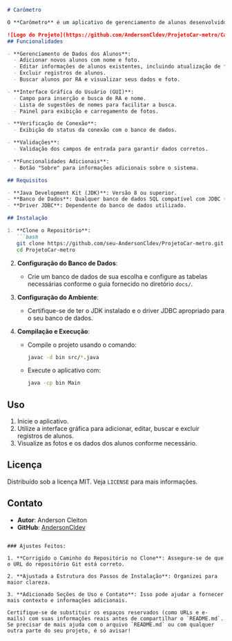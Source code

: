 ```markdown
# Carômetro

O **Carômetro** é um aplicativo de gerenciamento de alunos desenvolvido em Java, utilizando a biblioteca Swing para a interface gráfica e JDBC para manipulação de banco de dados. O sistema permite adicionar, editar, buscar e excluir registros de alunos, além de armazenar e visualizar fotos associadas.

![Logo do Projeto](https://github.com/AndersonCldev/ProjetoCar-metro/Carômetro/bin/img/LogoPrograma.png)
## Funcionalidades

- **Gerenciamento de Dados dos Alunos**:
  - Adicionar novos alunos com nome e foto.
  - Editar informações de alunos existentes, incluindo atualização de foto.
  - Excluir registros de alunos.
  - Buscar alunos por RA e visualizar seus dados e foto.

- **Interface Gráfica do Usuário (GUI)**:
  - Campo para inserção e busca de RA e nome.
  - Lista de sugestões de nomes para facilitar a busca.
  - Painel para exibição e carregamento de fotos.

- **Verificação de Conexão**:
  - Exibição do status da conexão com o banco de dados.

- **Validações**:
  - Validação dos campos de entrada para garantir dados corretos.

- **Funcionalidades Adicionais**:
  - Botão "Sobre" para informações adicionais sobre o sistema.

## Requisitos

- **Java Development Kit (JDK)**: Versão 8 ou superior.
- **Banco de Dados**: Qualquer banco de dados SQL compatível com JDBC (por exemplo, MySQL, PostgreSQL).
- **Driver JDBC**: Dependente do banco de dados utilizado.

## Instalação

1. **Clone o Repositório**:
   ```bash
   git clone https://github.com/seu-AndersonCldev/ProjetoCar-metro.git
   cd ProjetoCar-metro
   ```

2. **Configuração do Banco de Dados**:
   - Crie um banco de dados de sua escolha e configure as tabelas necessárias conforme o guia fornecido no diretório `docs/`.

3. **Configuração do Ambiente**:
   - Certifique-se de ter o JDK instalado e o driver JDBC apropriado para o seu banco de dados.

4. **Compilação e Execução**:
   - Compile o projeto usando o comando:
     ```bash
     javac -d bin src/*.java
     ```
   - Execute o aplicativo com:
     ```bash
     java -cp bin Main
     ```

## Uso

1. Inicie o aplicativo.
2. Utilize a interface gráfica para adicionar, editar, buscar e excluir registros de alunos.
3. Visualize as fotos e os dados dos alunos conforme necessário.

## Licença

Distribuído sob a licença MIT. Veja `LICENSE` para mais informações.

## Contato

- **Autor**: Anderson Cleiton
- **GitHub**: [AndersonCldev](https://github.com/seu-AndersonCldev)
```

### Ajustes Feitos:

1. **Corrigido o Caminho do Repositório no Clone**: Assegure-se de que o URL do repositório Git está correto.

2. **Ajustada a Estrutura dos Passos de Instalação**: Organizei para maior clareza.

3. **Adicionado Seções de Uso e Contato**: Isso pode ajudar a fornecer mais contexto e informações adicionais.

Certifique-se de substituir os espaços reservados (como URLs e e-mails) com suas informações reais antes de compartilhar o `README.md`. Se precisar de mais ajuda com o arquivo `README.md` ou com qualquer outra parte do seu projeto, é só avisar!
